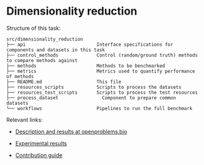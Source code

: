 # Dimensionality reduction

Structure of this task:

    src/dimensionality_reduction
    ├── api                          Interface specifications for components and datasets in this task
    ├── control_methods              Control (random/ground truth) methods to compare methods against
    ├── methods                      Methods to be benchmarked
    ├── metrics                      Metrics used to quantify performance of methods
    ├── README.md                    This file
    ├── resources_scripts            Scripts to process the datasets
    ├── resources_test_scripts       Scripts to process the test resources
    ├── process_dataset                Component to prepare common datasets
    └── workflows                    Pipelines to run the full benchmark

Relevant links:

* [Description and results at openproblems.bio](https://openproblems.bio/benchmarks/dimensionality_reduction/)

* [Experimental results](https://openproblems-experimental.netlify.app/results/dimensionality_reduction/)

<!-- update this to openproblems.bio/guide when possible -->
* [Contribution guide](https://github.com/openproblems-bio/openproblems-v2/blob/main/CONTRIBUTING.md)
